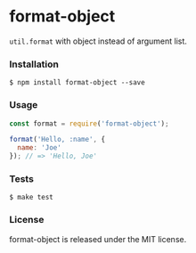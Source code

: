 # format-object

`util.format` with object instead of argument list.


### Installation

```
$ npm install format-object --save
```


### Usage

```javascript
const format = require('format-object');

format('Hello, :name', {
  name: 'Joe'
}); // => 'Hello, Joe'
```


### Tests

```
$ make test
```


### License

format-object is released under the MIT license.
